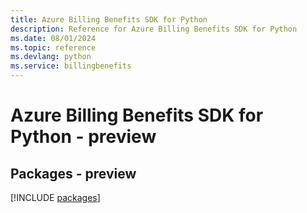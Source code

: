 ```yaml
---
title: Azure Billing Benefits SDK for Python
description: Reference for Azure Billing Benefits SDK for Python
ms.date: 08/01/2024
ms.topic: reference
ms.devlang: python
ms.service: billingbenefits
---
```

# Azure Billing Benefits SDK for Python - preview
## Packages - preview
[!INCLUDE [packages](billing-benefits-index.md)]